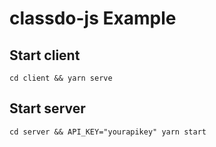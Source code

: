 # classdo-js Example

## Start client

```
cd client && yarn serve
```

## Start server

```
cd server && API_KEY="yourapikey" yarn start
```

